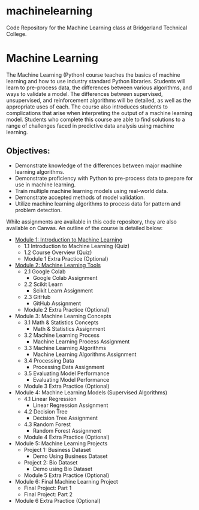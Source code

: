 # machinelearning
Code Repository for the Machine Learning class at Bridgerland Technical College.

# Machine Learning 
The Machine Learning (Python) course teaches the basics of machine learning and how to use industry standard Python libraries. Students will learn to pre-process data, the differences between various algorithms, and ways to validate a model. The differences between supervised, unsupervised, and reinforcement algorithms will be detailed, as well as the appropriate uses of each. The course also introduces students to complications that arise when interpreting the output of a machine learning model. Students who complete this course are able to find solutions to a range of challenges faced in predictive data analysis using machine learning.
## Objectives:
- Demonstrate knowledge of the differences between major machine learning algorithms.
- Demonstrate proficiency with Python to pre-process data to prepare for use in machine learning.
- Train multiple machine learning models using real-world data.
- Demonstrate accepted methods of model validation.
- Utilize machine learning algorithms to process data for pattern and problem detection.

While assignments are available in this code repository, they are also available on Canvas. An outline of the course is detailed below:
- [Module 1: Introduction to Machine Learning](#Module-1-Introduction-to-Machine-Learning)
  - 1.1 Introduction to Machine Learning (Quiz)
  - 1.2 Course Overview (Quiz)
  - Module 1 Extra Practice (Optional)
- [Module 2: Machine Learning Tools](#Module-2:-Machine-Learning-Tools)
  - 2.1 Google Colab
    - Google Colab Assignment
  - 2.2 Scikit Learn
    - Scikit Learn Assignment
  - 2.3 GitHub
    - GitHub Assignment
  - Module 2 Extra Practice (Optional)
- Module 3: Machine Learning Concepts
  - 3.1 Math & Statistics Concepts
    - Math & Statistics Assignment
  - 3.2 Machine Learning Process
    - Machine Learning Process Assignment
  - 3.3 Machine Learning Algorithms
    - Machine Learning Algorithms Assignment
  - 3.4 Processing Data
    - Processing Data Assignment
  - 3.5 Evaluating Model Performance
    - Evaluating Model Performance
  - Module 3 Extra Practice (Optional)
- Module 4: Machine Learning Models (Supervised Algorithms)
  - 4.1 Linear Regression
    - Linear Regression Assignment
  - 4.2 Decision Tree
    - Decision Tree Assignment
  - 4.3 Random Forest
    - Random Forest Assignment
  - Module 4 Extra Practice (Optional)
- Module 5: Machine Learning Projects
  - Project 1: Business Dataset
    - Demo Using Business Dataset
  - Project 2: Bio Dataset
    - Demo using Bio Dataset
  - Module 5 Extra Practice (Optional)
- Module 6: Final Machine Learning Project
  - Final Project: Part 1
  - Final Project: Part 2
- Module 6 Extra Practice (Optional)
